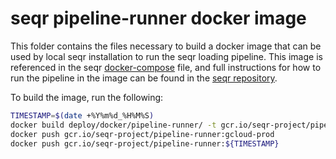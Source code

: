 # seqr pipeline-runner docker image

This folder contains the files necessary to build a docker image that can be used by local seqr installation to run 
the seqr loading pipeline. 
This image is referenced in the seqr 
[docker-compose](https://github.com/broadinstitute/seqr/blob/master/docker-compose.yml) 
file, and full instructions for how to run the pipeline in the image can be found in the
[seqr repository](https://github.com/broadinstitute/seqr/blob/master/deploy/LOCAL_INSTALL.md#annotating-and-loading-vcf-callsets).

To build the image, run the following:
```bash
TIMESTAMP=$(date +%Y%m%d_%H%M%S)
docker build deploy/docker/pipeline-runner/ -t gcr.io/seqr-project/pipeline-runner:gcloud-prod -t gcr.io/seqr-project/pipeline-runner:${TIMESTAMP}
docker push gcr.io/seqr-project/pipeline-runner:gcloud-prod
docker push gcr.io/seqr-project/pipeline-runner:${TIMESTAMP}
```

